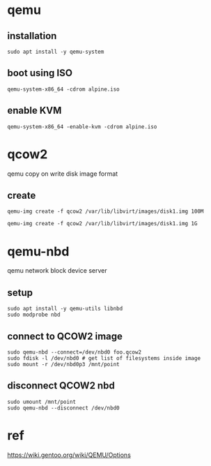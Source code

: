 # qemu

## installation

`sudo apt install -y qemu-system`

## boot using ISO

`qemu-system-x86_64 -cdrom alpine.iso`

## enable KVM	

`qemu-system-x86_64 -enable-kvm -cdrom alpine.iso`

# qcow2

qemu copy on write disk image format

## create

`qemu-img create -f qcow2 /var/lib/libvirt/images/disk1.img 100M`

`qemu-img create -f qcow2 /var/lib/libvirt/images/disk1.img 1G`

# qemu-nbd

qemu network block device server

## setup

```
sudo apt install -y qemu-utils libnbd
sudo modprobe nbd
```

## connect to QCOW2 image

```
sudo qemu-nbd --connect=/dev/nbd0 foo.qcow2
sudo fdisk -l /dev/nbd0 # get list of filesystems inside image
sudo mount -r /dev/nbd0p3 /mnt/point
``` 

## disconnect QCOW2 nbd

```
sudo umount /mnt/point
sudo qemu-nbd --disconnect /dev/nbd0
```

# ref

https://wiki.gentoo.org/wiki/QEMU/Options
